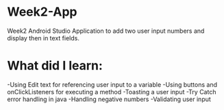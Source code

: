 # Week2-App
Week2 Android Studio Application to add two user input numbers and display then in text fields.

# What did I learn:
  -Using Edit text for referencing user input to a variable
  -Using buttons and onClickListeners for executing a method
  -Toasting a user input
  -Try Catch error handling in java
  -Handling negative numbers
  -Validating user input
